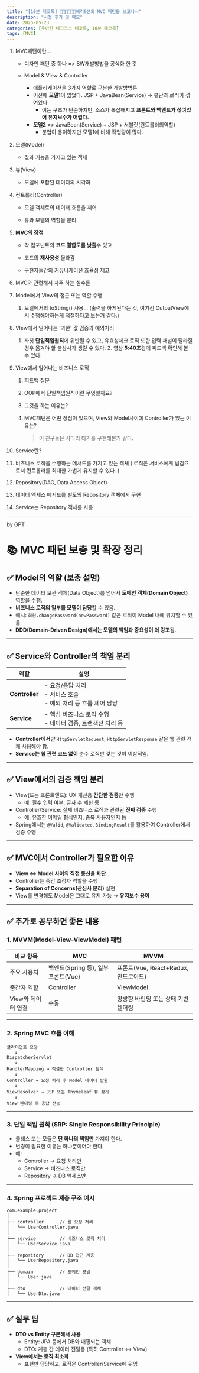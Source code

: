 ```yaml
---
title: "[10분 테코톡] 👩🏻‍💻👨🏻‍💻해리&션의 MVC 패턴을 보고나서"
description: "시청 후기 및 메모"
date: 2025-05-23
categories: [우아한 테크코스 테코톡, 10분 테코톡]
tags: [MVC]
---
```




1. MVC패턴이란...

     - 디자인 패턴 중 하나 => SW개발방법을 공식화 한 것

     - Model & View & Controller
       - 애플리케이션을 3가지 역할로 구분한 개발방법론
       - 이전에 **모델1**이 있었다. JSP + JavaBean(Service) => 뷰단과 로직이 섞여있다
         - 이는 구조가 단순하지만, 소스가 복잡해지고 **프론트와 백엔드가 섞여있어 유지보수가 어렵다.**
       - **모델2** => JavaBean(Service) + JSP + 서블릿(컨트롤러의역할)
         - 분업이 용이하지만 모델1에 비해 작업량이 많다.

2. 모델(Model)
     - 값과 기능을 가지고 있는 객체

3. 뷰(View)
     - 모델에 포함된 데이터의 시각화

4. 컨트롤러(Controller)

     - 모델 객체로의 데이터 흐름을 제어

     - 뷰와 모델의 역할을 분리

5. **MVC의 장점**

     - 각 컴포넌트의 **코드 결합도를 낮출**수 있고

     - 코드의 **재사용성** 올라감

     - 구현자들간의 커뮤니케이션 효율성 제고

6. MVC와 관련해서 자주 하는 실수들

  1. Model에서 View의 접근 또는 역할 수행
        1. 모델에서의 toString() 사용... (출력을 하게된다는 것, 여기선 OutputView에서 수행해야하는게 적절하다고 보는거 같다.)

  2. VIew에서 일어나는 '과한' 값 검증과 예외처리

        1. 자칫 **단일책임원칙**에 위반될 수 있고, 유효성체크 로직 또한 입력 채널이 달라질 경우 옮겨야 할 불상사가 생길 수 있다.
            2. 영상 **5:40초**경에 피드백 확인해 볼수 있다.

  3. View에서 일어나는 비즈니스 로직

        1. 피드백 질문

      1. OOP에서 단일책임원칙이란 무엇일까요?

      2. 그것을 하는 이유는?

      3. MVC패턴은 어떤 장점이 있으며, View와 Model사이에 Controller가 있는 이유는?

         > 이 친구들은 사다리 타기를 구현해본거 같다.

7. Service란?

  1. 비즈니스 로직을 수행하는 메서드를 가지고 있는 객체 ( 로직은 서비스에게 넘김으로서 컨트롤러를 최대한 가볍게 유지할 수 있다. )

8. Repository(DAO, Data Access Object)

  1. 데이터 액세스 메서드를 별도의 Repository 객체에서 구현
  2. Service는 Repository 객체를 사용



---



by GPT

# 📚 MVC 패턴 보충 및 확장 정리

## ✅ Model의 역할 (보충 설명)

- 단순한 데이터 보관 객체(Data Object)를 넘어서 **도메인 객체(Domain Object)** 역할을 수행.
- **비즈니스 로직의 일부를 모델이 담당**할 수 있음.
- 예시: `회원.changePassword(newPassword)` 같은 로직이 Model 내에 위치할 수 있음.
- **DDD(Domain-Driven Design)에서는 모델의 책임과 중요성이 더 강조**됨.

------

## ✅ Service와 Controller의 책임 분리

| 역할           | 설명                                                         |
| -------------- | ------------------------------------------------------------ |
| **Controller** | - 요청/응답 처리 <br />- 서비스 호출 <br />- 예외 처리 등 흐름 제어 담당 |
| **Service**    | - 핵심 비즈니스 로직 수행 <br />- 데이터 검증, 트랜잭션 처리 등 |

- **Controller에서만** `HttpServletRequest`, `HttpServletResponse` 같은 웹 관련 객체 사용해야 함.
- **Service는 웹 관련 코드 없이** 순수 로직만 갖는 것이 이상적임.

------

## ✅ View에서의 검증 책임 분리

- View(또는 프론트엔드): UX 개선용 **간단한 검증**만 수행
  - 예: 필수 입력 여부, 글자 수 제한 등
- Controller/Service: 실제 비즈니스 로직과 관련된 **진짜 검증** 수행
  - 예: 유효한 이메일 형식인지, 중복 사용자인지 등
- Spring에서는 `@Valid`, `@Validated`, `BindingResult`를 활용하여 Controller에서 검증 수행

------

## ✅ MVC에서 Controller가 필요한 이유

- **View ↔ Model 사이의 직접 통신을 차단**
- Controller는 중간 조정자 역할을 수행
- **Separation of Concerns(관심사 분리)** 실현
- View를 변경해도 Model은 그대로 유지 가능 → **유지보수 용이**

------

## ✅ 추가로 공부하면 좋은 내용

### 1. MVVM(Model-View-ViewModel) 패턴

| 비교 항목          | MVC                                 | MVVM                                 |
| ------------------ | ----------------------------------- | ------------------------------------ |
| 주요 사용처        | 백엔드(Spring 등), 일부 프론트(Vue) | 프론트(Vue, React+Redux, 안드로이드) |
| 중간자 역할        | Controller                          | ViewModel                            |
| View와 데이터 연결 | 수동                                | 양방향 바인딩 또는 상태 기반 렌더링  |



------

### 2. Spring MVC 흐름 이해

```
클라이언트 요청
   ↓
DispatcherServlet
   ↓
HandlerMapping → 적절한 Controller 탐색
   ↓
Controller → 요청 처리 후 Model 데이터 반환
   ↓
ViewResolver → JSP 또는 Thymeleaf 뷰 찾기
   ↓
View 렌더링 후 응답 전송
```

------

### 3. 단일 책임 원칙 (SRP: Single Responsibility Principle)

- 클래스 또는 모듈은 **단 하나의 책임만** 가져야 한다.
- 변경이 필요한 이유는 하나뿐이어야 한다.
- 예:
  - Controller → 요청 처리만
  - Service → 비즈니스 로직만
  - Repository → DB 액세스만

------

### 4. Spring 프로젝트 계층 구조 예시

```
com.example.project
│
├── controller      // 웹 요청 처리
│   └── UserController.java
│
├── service         // 비즈니스 로직 처리
│   └── UserService.java
│
├── repository      // DB 접근 계층
│   └── UserRepository.java
│
├── domain          // 도메인 모델
│   └── User.java
│
├── dto             // 데이터 전달 객체
│   └── UserDto.java
```

------

## ✅ 실무 팁

- **DTO vs Entity 구분해서 사용**
  - Entity: JPA 등에서 DB와 매핑되는 객체
  - DTO: 계층 간 데이터 전달용 (특히 Controller ↔ View)
- **View에서는 로직 최소화**
  - 표현만 담당하고, 로직은 Controller/Service에 위임
